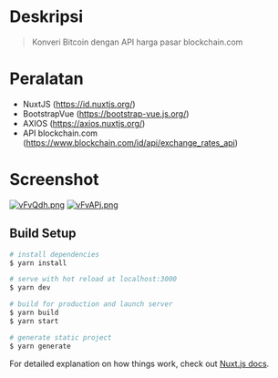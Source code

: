 # Deskripsi

> Konveri Bitcoin dengan API harga pasar blockchain.com

# Peralatan

- NuxtJS (https://id.nuxtjs.org/)
- BootstrapVue (https://bootstrap-vue.js.org/)
- AXIOS (https://axios.nuxtjs.org/)
- API blockchain.com (https://www.blockchain.com/id/api/exchange_rates_api)

# Screenshot

[![vFvQdh.png](https://b.imge.to/2019/10/05/vFvQdh.png)](https://imge.to/i/vFvQdh)
[![vFvAPj.png](https://b.imge.to/2019/10/05/vFvAPj.png)](https://imge.to/i/vFvAPj)

## Build Setup

``` bash
# install dependencies
$ yarn install

# serve with hot reload at localhost:3000
$ yarn dev

# build for production and launch server
$ yarn build
$ yarn start

# generate static project
$ yarn generate
```

For detailed explanation on how things work, check out [Nuxt.js docs](https://nuxtjs.org).
